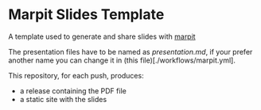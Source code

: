 # Marpit Slides Template
A template used to generate and share slides with [marpit](https://marpit.marp.app/)

The presentation files have to be named as *presentation.md*, if your prefer another name you can change it in (this file)[./workflows/marpit.yml].

This repository, for each push, produces:
  - a release containing the PDF file
  - a static site with the slides
 
